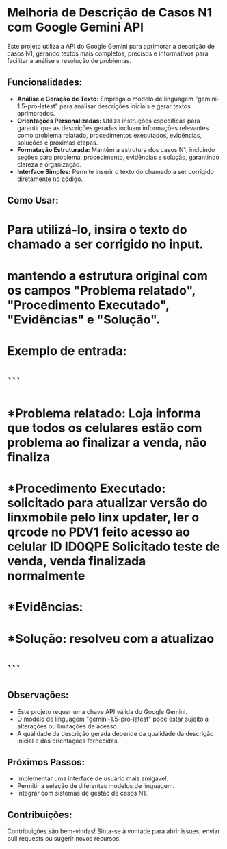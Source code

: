 # Melhoria de Descrição de Casos N1 com Google Gemini API

Este projeto utiliza a API do Google Gemini para aprimorar a descrição de casos N1, gerando textos mais completos, precisos e informativos para facilitar a análise e resolução de problemas.

## Funcionalidades:

* **Análise e Geração de Texto:** Emprega o modelo de linguagem "gemini-1.5-pro-latest" para analisar descrições iniciais e gerar textos aprimorados.
* **Orientações Personalizadas:** Utiliza instruções específicas para garantir que as descrições geradas incluam informações relevantes como problema relatado, procedimentos executados, evidências, soluções e próximas etapas.
* **Formatação Estruturada:** Mantém a estrutura dos casos N1, incluindo seções para problema, procedimento, evidências e solução, garantindo clareza e organização.
* **Interface Simples:** Permite inserir o texto do chamado a ser corrigido diretamente no código.

## Como Usar:

# Para utilizá-lo, insira o texto do chamado a ser corrigido no input. 
# **mantendo a estrutura original com os campos "Problema relatado", "Procedimento Executado", "Evidências" e "Solução".**

# **Exemplo de entrada:**
# ```
# *Problema relatado: Loja informa que todos os celulares estão com problema ao finalizar a venda, não finaliza 
# *Procedimento Executado: solicitado para atualizar versão do linxmobile pelo linx updater, ler o qrcode no PDV1 feito acesso ao celular ID ID0QPE Solicitado teste de venda, venda finalizada normalmente
# *Evidências: 
# *Solução: resolveu com a atualizao
# ```


## Observações:

* Este projeto requer uma chave API válida do Google Gemini.
* O modelo de linguagem "gemini-1.5-pro-latest" pode estar sujeito a alterações ou limitações de acesso.
* A qualidade da descrição gerada depende da qualidade da descrição inicial e das orientações fornecidas.

## Próximos Passos:

* Implementar uma interface de usuário mais amigável.
* Permitir a seleção de diferentes modelos de linguagem.
* Integrar com sistemas de gestão de casos N1.

## Contribuições:

Contribuições são bem-vindas! Sinta-se à vontade para abrir issues, enviar pull requests ou sugerir novos recursos. 
